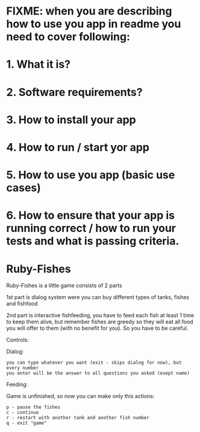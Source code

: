 # FIXME: when you are describing how to use you app in readme you need to cover following:
# 1. What it is?
# 2. Software requirements?
# 3. How to install your app
# 4. How to run / start yor app
# 5. How to use you app (basic use cases)
# 6. How to ensure that your app is running correct / how to run your tests and what is passing criteria.

# Ruby-Fishes
Ruby-Fishes is a little game consists of 2 parts

1st part is dialog system were you can buy different types of tanks, fishes and
fishfood

2nd part is interactive fishfeeding, you have to feed each fish at least 1 time
to keep them alive, but remember fishes are greedy so they will eat all food you
will offer to them (with no benefit for you). So you have to be careful.

Controls:

Dialog:
```
you can type whatever you want (exit - skips dialog for now), but every number
you enter will be the answer to all questions you asked (exept name)
```
Feeding:

Game is unfinished, so now you can make only this actions:
```
p - pause the fishes
c - continue
r - restart with another tank and another fish number
q - exit "game"
```
